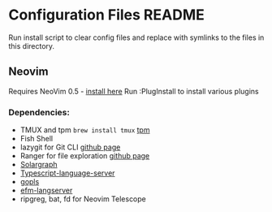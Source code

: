 # Configuration Files README

Run install script to clear config files and replace with symlinks to the files in this directory.

## Neovim

Requires NeoVim 0.5 - [install here](https://github.com/neovim/neovim/wiki/Installing-Neovim)
Run :PlugInstall to install various plugins

### Dependencies:

- TMUX and tpm `brew install tmux` [tpm](https://github.com/tmux-plugins/tpm)
- Fish Shell
- lazygit for Git CLI [github page](https://github.com/jesseduffield/lazygit)
- Ranger for file exploration [github page](https://wiki.archlinux.org/index.php/ranger)
- [Solargraph](https://solargraph.org/)
- [Typescript-language-server](https://github.com/theia-ide/typescript-language-server)
- [gopls](https://github.com/theia-ide/typescript-language-server)
- [efm-langserver](https://github.com/mattn/efm-langserver)
- ripgreg, bat, fd for Neovim Telescope
